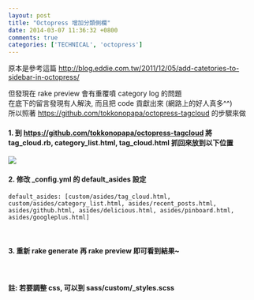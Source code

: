 ```yaml
---
layout: post
title: "Octopress 增加分類側欄"
date: 2014-03-07 11:36:32 +0800
comments: true
categories: ['TECHNICAL', 'octopress']
---
```


原本是參考這篇 http://blog.eddie.com.tw/2011/12/05/add-catetories-to-sidebar-in-octopress/

但發現在 rake preview 會有重覆噴 category log 的問題<br/>
在底下的留言發現有人解決, 而且把 code 貢獻出來 (網路上的好人真多^^)<br/>
所以照著 https://github.com/tokkonopapa/octopress-tagcloud 的步驟來做

#### 1. 到 https://github.com/tokkonopapa/octopress-tagcloud 將 tag_cloud.rb, category_list.html, tag_cloud.html 抓回來放到以下位置
![](https://dl-web.dropbox.com/get/Public/pic/Screenshot%202014-03-07%2011.41.34.png?_subject_uid=33912440&w=AACD02dzjmreFe3am05ZJuMpb3QeF9SKYT-kONYfZdKN-g)
<br/>

#### 2. 修改 _config.yml 的 default_asides 設定
```
default_asides: [custom/asides/tag_cloud.html, custom/asides/category_list.html, asides/recent_posts.html, asides/github.html, asides/delicious.html, asides/pinboard.html, asides/googleplus.html]
```
<br/>

#### 3. 重新 rake generate 再 rake preview 即可看到結果~
<br/>

#### 註: 若要調整 css, 可以到 sass/custom/_styles.scss
<br/>